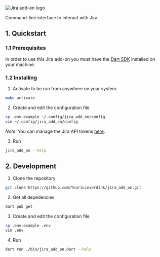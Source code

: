 ![Jira add-on logo](https://github.com/YouriLieverdink/jira_add_on/assets/89806453/bde3f778-491b-4ab4-8124-1b67ab277d2b)

Command-line interface to interact with Jira.

## 1. Quickstart

### 1.1 Prerequisites

In order to use this Jira add-on you must have the [Dart SDK](https://dart.dev/get-dart) installed on your machine.

### 1.2 Installing

1. Activate to be run from anywhere on your system
```sh
make activate
```

2. Create and edit the configuration file
```sh
cp .env.example ~/.config/jira_add_on/config
vim ~/.config/jira_add_on/config
```

*Note*: You can manage the Jira API tokens [here](https://id.atlassian.com/manage-profile/security/api-tokens).

3. Run
```sh
jira_add_on --help
```

## 2. Development

1. Clone the repository
```sh
git clone https://github.com/YouriLieverdink/jira_add_on.git
```

2. Get all depedencies
```sh
dart pub get
```

3. Create and edit the configuration file
```sh
cp .env.example .env
vim .env
```

4. Run
```sh
dart run ./bin/jira_add_on.dart --help
```
